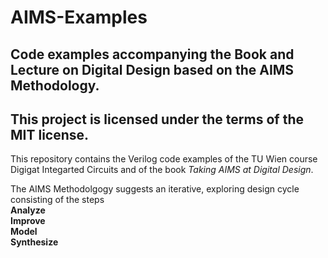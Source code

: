 # AIMS-Examples

## Code examples accompanying the Book and Lecture on Digital Design based on the AIMS Methodology.

## This project is licensed under the terms of the MIT license.

This repository contains the Verilog code examples of the TU Wien course Digigat
Integarted Circuits and of the book *Taking AIMS at Digital Design*.

The AIMS Methodolgogy suggests an iterative, exploring design cycle consisting of the steps<br>
**Analyze**<br>
**Improve**<br>
**Model**<br>
**Synthesize**<br>


